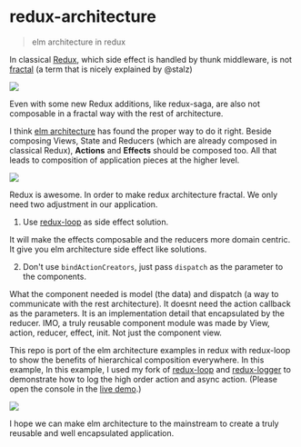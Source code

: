 # redux-architecture

> elm architecture in redux

In classical [Redux](https://github.com/reactjs/redux), which side effect is handled by thunk middleware, is not [fractal](http://staltz.com/unidirectional-user-interface-architectures.html) (a term that is nicely explained by @stalz)

![](http://i.imgur.com/gRH1uvq.png)

Even with some new Redux additions, like redux-saga, are also not composable in a fractal way with the rest of architecture.

I think [elm architecture](https://github.com/evancz/elm-architecture-tutorial/)
has found the proper way to do it right. Beside composing Views, State and Reducers (which are already composed in classical Redux), **Actions** and **Effects** should be composed too. All that leads to composition of application pieces at the higher level.

![](http://i.imgur.com/NJWLXHz.png)

Redux is awesome. In order to make redux architecture fractal. We only need two adjustment in our application.

1. Use [redux-loop](https://github.com/raisemarketplace/redux-loop) as side effect solution. 

  It will make the effects composable and the reducers more domain centric. It give you elm architecture side effect like solutions.

2. Don't use `bindActionCreators`, just pass `dispatch` as the parameter to the components.

  What the component needed is model (the data) and dispatch (a way to communicate with the rest architecture). It doesnt need the action callback as the parameters. It is an implementation detail that encapsulated by the reducer. IMO, a truly reusable component module was made by View, action, reducer, effect, init. Not just the component view.

This repo is port of the elm architecture examples in redux with redux-loop to show the benefits of hierarchical composition everywhere. In this example, In this example, I used my fork of [redux-loop](https://github.com/jarvisaoieong/redux-loop) and [redux-logger](https://github.com/jarvisaoieong/redux-logger) to demonstrate how to log the high order action and async action. (Please open the console in the [live demo](http://jarvisaoieong.github.io/redux-architecture/).)

![](http://i.imgur.com/33MQJvu.png)

I hope we can make elm architecture to the mainstream to create a truly reusable and well encapsulated application.
